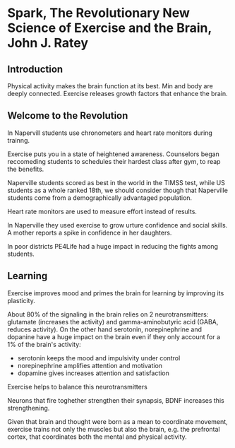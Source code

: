 # Spark, The Revolutionary New Science of Exercise and the Brain, John J. Ratey
## Introduction
Physical activity makes the brain function at its best. Min and body are deeply connected. Exercise releases growth factors that enhance the brain.

## Welcome to the Revolution
In Napervill students use chronometers and heart rate monitors during trainng.

Exercise puts you in a state of heightened awareness. Counselors began reccomeding students to schedules their hardest class after gym, to reap the benefits.

Naperville students scored as best in the world in the TIMSS test, while US students as a whole ranked 18th, we should consider though that Naperville students come from a demographically advantaged population.

Heart rate monitors are used to measure effort instead of results.

In Naperville they used exercise to grow urture confidence and social skills.
A mother reports a spike in confidence in her daughters.

In poor districts PE4Life had a huge impact in reducing the fights among students.

## Learning
Exercise improves mood and primes the brain for learning by improving its plasticity.

About 80% of the signaling in the brain relies on 2 neurotransmitters: glutamate (increases the activity) and gamma-aminobutyric acid (GABA, reduces activity).
On the other hand serotonin, norepinephrine and dopanine have a huge impact on the brain even if they only account for a 1% of the brain's activity:
- serotonin keeps the mood and impulsivity under control
- norepinephrine amplifies attention and motivation
- dopamine gives increases attention and satisfaction

Exercise helps to balance this neurotransmitters

Neurons that fire toghether strengthen their synapsis, BDNF increases this strengthening.

Given that brain and thought were born as a mean to coordinate movement, exercise trains not only the muscles but also the brain, e.g. the prefrontal cortex, that coordinates both the mental and physical activity.